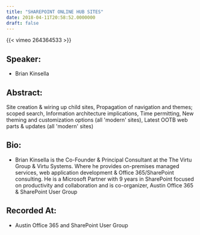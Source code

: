 ```yaml
---
title: "SHAREPOINT ONLINE HUB SITES"
date: 2018-04-11T20:58:52.0000000
draft: false
---
```


{{< vimeo 264364533 >}}

## Speaker:

 - Brian Kinsella

## Abstract:

<p>Site creation & wiring up child sites, Propagation of navigation and themes; scoped search, Information architecture implications, Time permitting, New theming and customization options (all 'modern' sites), Latest OOTB web parts & updates (all 'modern' sites)</p>

## Bio:

 - <p>Brian Kinsella is the Co-Founder & Principal Consultant at the The Virtu Group & Virtu Systems. Where he provides on-premises managed services, web application development & Office 365/SharePoint consulting. He is a Microsoft Partner with 9 years in SharePoint focused on productivity and collaboration and is co-organizer, Austin Office 365 & SharePoint User Group</p>

## Recorded At:

 - Austin Office 365 and SharePoint User Group

